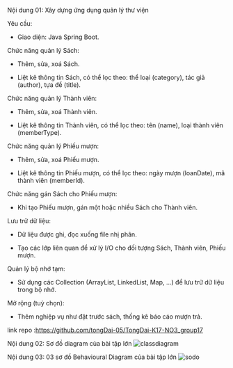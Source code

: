 Nội dung 01: Xây dựng ứng dụng quản lý thư viện

Yêu cầu:

+ Giao diện: Java Spring Boot.

Chức năng quản lý Sách:

+ Thêm, sửa, xoá Sách.

+ Liệt kê thông tin Sách, có thể lọc theo: thể loại (category), tác giả (author), tựa đề (title).

Chức năng quản lý Thành viên:

+ Thêm, sửa, xoá Thành viên.

+ Liệt kê thông tin Thành viên, có thể lọc theo: tên (name), loại thành viên (memberType).

Chức năng quản lý Phiếu mượn:

+ Thêm, sửa, xoá Phiếu mượn.

+ Liệt kê thông tin Phiếu mượn, có thể lọc theo: ngày mượn (loanDate), mã thành viên (memberId).

Chức năng gán Sách cho Phiếu mượn:

+ Khi tạo Phiếu mượn, gán một hoặc nhiều Sách cho Thành viên.

Lưu trữ dữ liệu:

+ Dữ liệu được ghi, đọc xuống file nhị phân.

+ Tạo các lớp liên quan để xử lý I/O cho đối tượng Sách, Thành viên, Phiếu mượn.

Quản lý bộ nhớ tạm:

+ Sử dụng các Collection (ArrayList, LinkedList, Map, ...) để lưu trữ dữ liệu trong bộ nhớ.

Mở rộng (tuỳ chọn):

+ Thêm nghiệp vụ như đặt trước sách, thống kê báo cáo mượn trả.

link repo :https://github.com/tongDai-05/TongDai-K17-NO3_group17

Nội dung 02: Sơ đồ diagram của bài tập lớn
![classdiagram](https://github.com/user-attachments/assets/38f6c7b1-0ae6-46d7-b7e9-b287c1be4901)



Nội dung 03: 03 sơ đồ Behavioural Diagram của bài tập lớn
![sodo](https://github.com/user-attachments/assets/ba2a8f34-1d83-46bf-991f-dd4a50678234)

